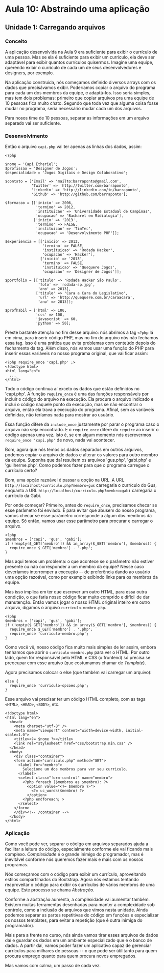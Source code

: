 # Aula 10: Abstraindo uma aplicação

## Unidade 1: Carregando arquivos

### Conceito

A aplicação desenvolvida na Aula 9 era suficiente para exibir o currículo de
uma pessoa. Mas se ela é suficiente para exibir um currículo, ela deve ser
adaptável para exibir quantos currículos quisermos. Imagine uma equipe,
querendo exibir o currículo de cada um de seus desenvolvedores e designers, por
exemplo.

Na aplicação construída, nós começamos definido diversos arrays com os dados
que precisávamos exibir. Poderíamos copiar o arquivo do programa para cada um
dos membros da equipe, e adaptá-los. Isso seria simples, mas tem dois
problemas: primeiro que copiar arquivos pra uma equipe de 10 pessoas fica muito
chato. Segundo que toda vez que alguma coisa fosse mudar no programa, seria
necessário mudar cada um dos arquivos.

Para nosos time de 10 pessoas, separar as informações em um arquivo separado
vai ser suficiente.

### Desenvolvimento

Então o arquivo `capi.php` vai ter apenas as linhas dos dados, assim:

```
<?php

$nome = 'Capi Etheriel';
$profissao = 'Designer de Jogos';
$especialidade = 'Jogos Digitais e Design Colaborativo';

$contato = ['Email' => 'mailto:barraponto@gmail.com',
            'Twitter' => 'http://twitter.com/barraponto',
            'Linkedin' => 'http://linkedin.com/in/barraponto',
            'Github' => 'http://github.com/barraponto'];

$formacao = [['inicio' => 2006,
              'termino' => 2012,
              'instituicao' => 'Universidade Estadual de Campinas',
              'ocupacao' => 'Bacharel em Midialogia'],
             ['inicio' => '2013',
              'termino' => FALSE,
              'instituicao' => 'TimTec',
              'ocupacao' => 'Desenvolvimento PHP']];

$experiencia = [['inicio' => 2013,
                 'termino' => FALSE,
                 'instituicao' => 'Rodada Hacker',
                 'ocupacao' => 'Hacker'],
                ['inicio' => '2013',
                 'termino' => FALSE,
                 'instituicao' => 'Quequere Jogos',
                 'ocupacao' => 'Designer de Jogos']];

$portfolio = [['titulo' => 'Rodada Hacker São Paulo',
               'foto' => 'rodada-sp.jpg',
               'ano' => 2013],
              ['titulo' => 'Cara a Cara do Legislativo',
               'url' => 'http://quequere.com.br/caraacara',
               'ano' => 2013]];

$profhabil = ['html' => 100,
              'css' => 100,
              'javascript' => 60,
              'python' => 50];
```

Preste bastante atenção no fim desse arquivo: nós abrimos a tag `<?php` lá em
cima, para inserir código PHP, mas no fim do arquivo nós não fechamos essa tag.
Isso é uma prática que evita problemas com conteúdo depois do fechamento da
tag. Além disso, nós vamos usar uma função do PHP para inserir essas variáveis
no nosso programa original, que vai ficar assim:

```
<?php require_once 'capi.php' ;>
<!doctype html>
<html lang="en">
  ...
</html>
```

Todo o código continua aí exceto os dados que estão definidos no 'capi.php'. A
função `require_once` é uma das funções responsáveis por incluir o código do
arquivo na execução. Ela procura o arquivo indicado e inclui o código naquele
ponto da execução, mas se não encontrar o arquivo, então ela trava a execução
do programa. Afinal, sem as variáveis definidas, não teríamos nada para mostrar
ao usuário.

Essa função difere da `include_once` justamente por parar o programa caso o
arquivo não seja encontrado. E o `require_once` difere do `require` ao inserir o código apenas uma vez. Isto é, se em algum momento nós escrevermos `require_once 'capi.php'` de novo, nada vai acontecer.

Bom, agora que nós temos os dados separados em outros arquivos, podemos copiar
o arquivo de dados e alterar os valores para outro membro da equipe. Suponha
que daí resultem os arquivos 'gus.php', 'gabi.php' e 'guilherme.php'. Como
podemos fazer para que o programa carregue o currículo certo?

Bom, uma opção razoável é passar a opção na URL. A URL
`http://localhost/curriculo.php?membro=gus` carregaria o currículo do Gus,
enquanto a URL `http://localhost/curriculo.php?membro=gabi` carregaria o
currículo da Gabi.

Por onde começar? Primeiro, antes do `require_once`, precisamos checar se esse
parâmetro foi enviado. E para evitar que abusem do nosso programa, vamos checar
se esse parâmetro corresponde a algum dos membros da equipe. Só então, vamos usar esse parâmetro para procurar e carregar o arquivo.

```
<?php
$membros = ['capi', 'gus', 'gabi'];
if (!empty($_GET['membro']) && in_array($_GET['membro'], $membros)) {
  require_once $_GET['membro'] . '.php';
}
```

Mas aqui temos um problema: o que acontece se o parâmetro não estiver presente
ou não corresponder a um membro da equipe? Nesse caso deveríamos interromper a
execução -- de preferência dando ao usuário uma opção razoável, como por
exemplo exibindo links para os membros da equipe.

Mas isso implica em ter que escrever um outro HTML, para essa outra condição, o
que faria nosso código ficar muito comprido e difícil de dar manutenção. Então
vamos jogar o nosso HTML original inteiro em outro arquivo, digamos o arquivo
`curriculo-membro.php`.

```
<?php
$membros = ['capi', 'gus', 'gabi'];
if (!empty($_GET['membro']) && in_array($_GET['membro'], $membros)) {
  require_once $_GET['membro'] . '.php';
  require_once 'curriculo-membro.php';
}
````

Como você vê, nosso código fica muito mais simples de ler assim, embora
tenhamos que abrir o `curriculo-membro.php` para ver o HTML. Por outro lado,
quem for responsável pelo HTML e CSS (o frontend) só precisa se preocupar com
esse arquivo (que costumamos chamar de *Template*).

Agora precisamos colocar o else (que também vai carregar um arquivo):

```
else {
  require_once 'curriculo-opcoes.php';
}
```

Esse arquivo vai precisar ter um código HTML completo, com as tags `<HTML>`, `<HEAD>`, `<BODY>`, etc.

```
<!doctype html>
<html lang="en">
  <head>
    <meta charset="utf-8" />
    <meta name="viewport" content="width=device-width, initial-scale=1.0">
    <title><?= $nome ?></title>
    <link rel="stylesheet" href="css/bootstrap.min.css" />
  </head>
  <body>
    <div class="container">
    <form action="curriculo.php" method="GET">
      <label for="membro">
        Selecione um dos membros para ver seu curriculo.
      </label>
      <select class="form-control" name="membro">
        <?php foreach ($membros as $membro): ?>
          <option value="<?= $membro ?>">
            <?= uc_words($membro) ?>
          </option>
        <?php endforeach; >
      </select>
    </form>
    </div><!-- /container -->
  </body>
</html>
```

### Aplicação

Como você pode ver, separar o código em arquivos separados ajuda a facilitar a
leitura do código, especialmente conforme ele vai ficando mais complexo.
*Complexidade* é o grande inimigo do programador, mas é inevitável conforme nós
queremos fazer mais e mais com os nossos programas.

Nós começamos com o código para exibir um currículo, aproveitando estilos
compartilhados do Bootstrap. Agora nós estamos tentando reaproveitar o código
para exibir os currículos de vários membros de uma equipe. Este processo se
chama *Abstração*.

Conforme a abstração aumenta, a complexidade vai aumentar também. Existem
muitas ferramentas desenhadas para manter a complexidade sob controle, como a
inclusão de arquivos que vimos nesta unidade. Ainda podemos separar as partes
repetitivas do código em funções e especializar os nossos templates, para
evitar a repetição (que é outra inimiga do programador).

Mais para a frente no curso, nós ainda vamos tirar esses arquivos de dados daí
e guardar os dados em um ambiente especializado que é o banco de dados. A
partir daí, vamos poder fazer um aplicativo capaz de gerenciar currículos para
milhares de pessoas -- o que pode ser útil tanto para quem procura emprego
quanto para quem procura novos empregados.

Mas vamos com calma, um passo de cada vez.
